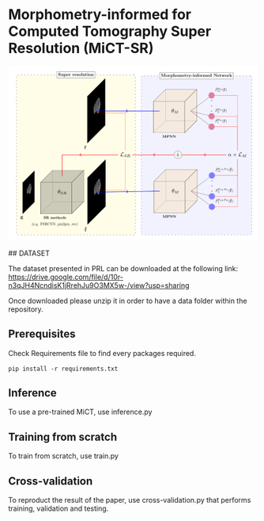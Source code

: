 # Morphometry-informed for Computed Tomography Super Resolution (MiCT-SR)
<span align="center"><img src="Illustration/MiCT_figure.png"/></span>

## DATASET

The dataset presented in PRL can be downloaded at the following link: https://drive.google.com/file/d/10r-n3qJH4NcndisK1jRrehJu9O3MX5w-/view?usp=sharing

Once downloaded please unzip it in order to have a data folder within the repository.

## Prerequisites

Check Requirements file to find every packages required.
```
pip install -r requirements.txt
```

## Inference

To use a pre-trained MiCT, use inference.py

## Training from scratch

To train from scratch, use train.py

## Cross-validation

To reproduct the result of the paper, use cross-validation.py that performs training, validation and testing. 


